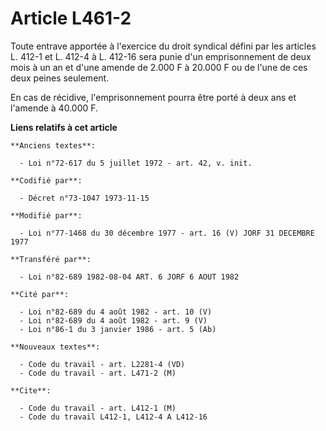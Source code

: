 # Article L461-2

Toute entrave apportée à l'exercice du droit syndical défini par les articles L. 412-1 et L. 412-4 à L. 412-16 sera punie
d'un emprisonnement de deux mois à un an et d'une amende de 2.000 F à 20.000 F ou de l'une de ces deux peines seulement.

En cas de récidive, l'emprisonnement pourra être porté à deux ans et l'amende à 40.000 F.

**Liens relatifs à cet article**

	**Anciens textes**:

	  - Loi n°72-617 du 5 juillet 1972 - art. 42, v. init.

	**Codifié par**:

	  - Décret n°73-1047 1973-11-15

	**Modifié par**:

	  - Loi n°77-1468 du 30 décembre 1977 - art. 16 (V) JORF 31 DECEMBRE 1977

	**Transféré par**:

	  - Loi n°82-689 1982-08-04 ART. 6 JORF 6 AOUT 1982

	**Cité par**:

	  - Loi n°82-689 du 4 août 1982 - art. 10 (V)
	  - Loi n°82-689 du 4 août 1982 - art. 9 (V)
	  - Loi n°86-1 du 3 janvier 1986 - art. 5 (Ab)

	**Nouveaux textes**:

	  - Code du travail - art. L2281-4 (VD)
	  - Code du travail - art. L471-2 (M)

	**Cite**:

	  - Code du travail - art. L412-1 (M)
	  - Code du travail L412-1, L412-4 A L412-16

